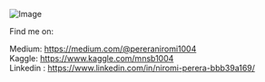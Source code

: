 

<!--
**pereraniromi1004/pereraniromi1004** is a ✨ _special_ ✨ repository because its `README.md` (this file) appears on your GitHub profile.

Here are some ideas to get you started:

- 🔭 I’m currently working on ...
- 🌱 I’m currently learning ...
- 👯 I’m looking to collaborate on ...
- 🤔 I’m looking for help with ...
- 💬 Ask me about ...
- 📫 How to reach me: ...
- 😄 Pronouns: ...
- ⚡ Fun fact: ...
-->
![Image](https://i.postimg.cc/NLh73p32/image.png)

Find me on:

Medium: https://medium.com/@pereraniromi1004 </br>
Kaggle: https://www.kaggle.com/mnsb1004 </br>
Linkedin : https://www.linkedin.com/in/niromi-perera-bbb39a169/

